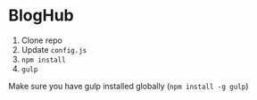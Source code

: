 # BlogHub

1. Clone repo
2. Update `config.js`
2. `npm install`
3. `gulp`

Make sure you have gulp installed globally (`npm install -g gulp`)
